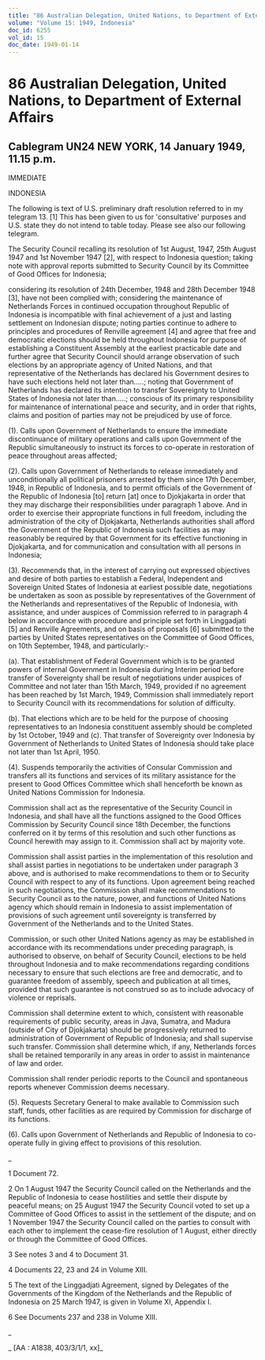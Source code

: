 ```yaml
---
title: "86 Australian Delegation, United Nations, to Department of External Affairs"
volume: "Volume 15: 1949, Indonesia"
doc_id: 6255
vol_id: 15
doc_date: 1949-01-14
---
```


# 86 Australian Delegation, United Nations, to Department of External Affairs

## Cablegram UN24 NEW YORK, 14 January 1949, 11.15 p.m.

IMMEDIATE

INDONESIA

The following is text of U.S. preliminary draft resolution referred to in my telegram 13. [1] This has been given to us for 'consultative' purposes and U.S. state they do not intend to table today. Please see also our following telegram.

The Security Council recalling its resolution of 1st August, 1947, 25th August 1947 and 1st November 1947 [2], with respect to Indonesia question; taking note with approval reports submitted to Security Council by its Committee of Good Offices for Indonesia;

considering its resolution of 24th December, 1948 and 28th December 1948 [3], have not been complied with; considering the maintenance of Netherlands Forces in continued occupation throughout Republic of Indonesia is incompatible with final achievement of a just and lasting settlement on Indonesian dispute; noting parties continue to adhere to principles and procedures of Renville agreement [4] and agree that free and democratic elections should be held throughout Indonesia for purpose of establishing a Constituent Assembly at the earliest practicable date and further agree that Security Council should arrange observation of such elections by an appropriate agency of United Nations, and that representative of the Netherlands has declared his Government desires to have such elections held not later than.....; noting that Government of Netherlands has declared its intention to transfer Sovereignty to United States of Indonesia not later than.....; conscious of its primary responsibility for maintenance of international peace and security, and in order that rights, claims and position of parties may not be prejudiced by use of force.

(1). Calls upon Government of Netherlands to ensure the immediate discontinuance of military operations and calls upon Government of the Republic simultaneously to instruct its forces to co-operate in restoration of peace throughout areas affected;

(2). Calls upon Government of Netherlands to release immediately and unconditionally all political prisoners arrested by them since 17th December, 1948, in Republic of Indonesia, and to permit officials of the Government of the Republic of Indonesia [to] return [at] once to Djokjakarta in order that they may discharge their responsibilities under paragraph 1 above. And in order to exercise their appropriate functions in full freedom, including the administration of the city of Djokjakarta, Netherlands authorities shall afford the Government of the Republic of Indonesia such facilities as may reasonably be required by that Government for its effective functioning in Djokjakarta, and for communication and consultation with all persons in Indonesia;

(3). Recommends that, in the interest of carrying out expressed objectives and desire of both parties to establish a Federal, Independent and Sovereign United States of Indonesia at earliest possible date, negotiations be undertaken as soon as possible by representatives of the Government of the Netherlands and representatives of the Republic of Indonesia, with assistance, and under auspices of Commission referred to in paragraph 4 below in accordance with procedure and principle set forth in Linggadjati [5] and Renville Agreements, and on basis of proposals [6] submitted to the parties by United States representatives on the Committee of Good Offices, on 10th September, 1948, and particularly:-

(a). That establishment of Federal Government which is to be granted powers of internal Government in Indonesia during Interim period before transfer of Sovereignty shall be result of negotiations under auspices of Committee and not later than 15th March, 1949, provided if no agreement has been reached by 1st March, 1949, Commission shall immediately report to Security Council with its recommendations for solution of difficulty.

(b). That elections which are to be held for the purpose of choosing representatives to an Indonesia constituent assembly should be completed by 1st October, 1949 and (c). That transfer of Sovereignty over Indonesia by Government of Netherlands to United States of Indonesia should take place not later than 1st April, 1950.

(4). Suspends temporarily the activities of Consular Commission and transfers all its functions and services of its military assistance for the present to Good Offices Committee which shall henceforth be known as United Nations Commission for Indonesia.

Commission shall act as the representative of the Security Council in Indonesia, and shall have all the functions assigned to the Good Offices Commission by Security Council since 18th December, the functions conferred on it by terms of this resolution and such other functions as Council herewith may assign to it. Commission shall act by majority vote.

Commission shall assist parties in the implementation of this resolution and shall assist parties in negotiations to be undertaken under paragraph 3 above, and is authorised to make recommendations to them or to Security Council with respect to any of its functions. Upon agreement being reached in such negotiations, the Commission shall make recommendations to Security Council as to the nature, power, and functions of United Nations agency which should remain in Indonesia to assist implementation of provisions of such agreement until sovereignty is transferred by Government of the Netherlands and to the United States.

Commission, or such other United Nations agency as may be established in accordance with its recommendations under preceding paragraph, is authorised to observe, on behalf of Security Council, elections to be held throughout Indonesia and to make recommendations regarding conditions necessary to ensure that such elections are free and democratic, and to guarantee freedom of assembly, speech and publication at all times, provided that such guarantee is not construed so as to include advocacy of violence or reprisals.

Commission shall determine extent to which, consistent with reasonable requirements of public security, areas in Java, Sumatra, and Madura (outside of City of Djokjakarta) should be progressively returned to administration of Government of Republic of Indonesia; and shall supervise such transfer. Commission shall determine which, if any, Netherlands forces shall be retained temporarily in any areas in order to assist in maintenance of law and order.

Commission shall render periodic reports to the Council and spontaneous reports whenever Commission deems necessary.

(5). Requests Secretary General to make available to Commission such staff, funds, other facilities as are required by Commission for discharge of its functions.

(6). Calls upon Government of Netherlands and Republic of Indonesia to co-operate fully in giving effect to provisions of this resolution.

_

1 Document 72.

2 On 1 August 1947 the Security Council called on the Netherlands and the Republic of Indonesia to cease hostilities and settle their dispute by peaceful means; on 25 August 1947 the Security Council voted to set up a Committee of Good Offices to assist in the settlement of the dispute; and on 1 November 1947 the Security Council called on the parties to consult with each other to implement the cease-fire resolution of 1 August, either directly or through the Committee of Good Offices.

3 See notes 3 and 4 to Document 31.

4 Documents 22, 23 and 24 in Volume XIII.

5 The text of the Linggadjati Agreement, signed by Delegates of the Governments of the Kingdom of the Netherlands and the Republic of Indonesia on 25 March 1947, is given in Volume XI, Appendix I.

6 See Documents 237 and 238 in Volume XIII.

_

_ [AA : A1838, 403/3/1/1, xx]_
